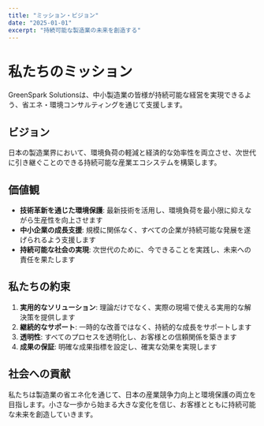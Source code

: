 ```yaml
---
title: "ミッション・ビジョン"
date: "2025-01-01"
excerpt: "持続可能な製造業の未来を創造する"
---
```


# 私たちのミッション

GreenSpark Solutionsは、中小製造業の皆様が持続可能な経営を実現できるよう、省エネ・環境コンサルティングを通じて支援します。

## ビジョン

日本の製造業界において、環境負荷の軽減と経済的な効率性を両立させ、次世代に引き継ぐことのできる持続可能な産業エコシステムを構築します。

## 価値観

- **技術革新を通じた環境保護**: 最新技術を活用し、環境負荷を最小限に抑えながら生産性を向上させます
- **中小企業の成長支援**: 規模に関係なく、すべての企業が持続可能な発展を遂げられるよう支援します
- **持続可能な社会の実現**: 次世代のために、今できることを実践し、未来への責任を果たします

## 私たちの約束

1. **実用的なソリューション**: 理論だけでなく、実際の現場で使える実用的な解決策を提供します
2. **継続的なサポート**: 一時的な改善ではなく、持続的な成長をサポートします
3. **透明性**: すべてのプロセスを透明化し、お客様との信頼関係を築きます
4. **成果の保証**: 明確な成果指標を設定し、確実な効果を実現します

## 社会への貢献

私たちは製造業の省エネ化を通じて、日本の産業競争力向上と環境保護の両立を目指します。小さな一歩から始まる大きな変化を信じ、お客様とともに持続可能な未来を創造していきます。